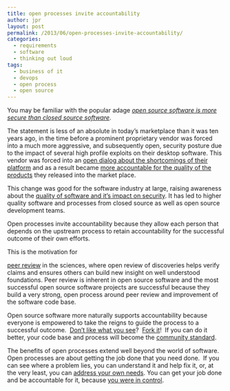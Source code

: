 ```yaml
---
title: open processes invite accountability
author: jpr
layout: post
permalink: /2013/06/open-processes-invite-accountability/
categories:
  - requirements
  - software
  - thinking out loud
tags:
  - business of it
  - devops
  - open process
  - open source
---
```

You may be familiar with the popular adage [*open source software is more secure than closed source software*][1].

The statement is less of an absolute in today&#8217;s marketplace than it was ten years ago, in the time before a prominent proprietary vendor was forced into a much more aggressive, and subsequently open, security posture due to the impact of several high profile exploits on their desktop software. This vendor was forced into an [open dialog about the shortcomings of their platform][2] and as a result became [more accountable for the quality of the products][3] they released into the market place.

This change was good for the software industry at large, raising awareness about the [quality of software and it&#8217;s impact on security][4]. It has led to higher quality software and processes from closed source as well as open source development teams.

Open processes invite accountability because they allow each person that depends on the upstream process to retain accountability for the successful outcome of their own efforts.

<!--more-->This is the motivation for 

[peer review][5] in the sciences, where open review of discoveries helps verify claims and ensures others can build new insight on well understood foundations. Peer review is inherent in open source software and the most successful open source software projects are successful because they build a very strong, open process around peer review and improvement of the software code base.

Open source software more naturally supports accountability because everyone is empowered to take the reigns to guide the process to a successful outcome.  [Don&#8217;t like what you see][6]?  [Fork it][7]!  If you can do it better, your code base and process will become the [community standard][8].

The benefits of open processes extend well beyond the world of software. Open processes are about getting the job done that you need done.  If you can see where a problem lies, you can understand it and help fix it, or, at the very least, you can [address your own needs][9]. You can get your job done and be accountable for it, because [you were in control][10].

 [1]: http://www.nextgov.com/defense/2009/11/defense-open-source-software-is-more-secure-than-commercial-code/45237/
 [2]: http://technet.microsoft.com/en-us/security/bulletin
 [3]: http://www.microsoft.com/security/msrc/whatwedo/history.aspx
 [4]: http://software-security.sans.org/blog/2012/01/25/software-security-starts-with-software-quality
 [5]: http://en.wikipedia.org/wiki/Peer_review
 [6]: http://techcrunch.com/2012/08/18/oracle-makes-more-moves-to-kill-open-source-mysql/
 [7]: https://mariadb.org/
 [8]: http://www.zdnet.com/wikipedia-moving-from-mysql-to-mariadb-7000008912/
 [9]: https://dev.uabgrid.uab.edu/wiki/ExperiencesWithSputnik#TrackpadandTyping
 [10]: http://blogs.uabgrid.uab.edu/jpr/2013/03/user-in-control-always/